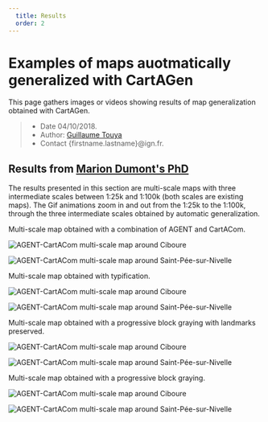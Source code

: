 ```yaml
---
  title: Results
  order: 2
---
```



# Examples of maps auotmatically generalized with CartAGen
This page gathers images or videos showing results of map generalization obtained with CartAGen.

> - Date 04/10/2018.
> - Author: [Guillaume Touya][1]
> - Contact {firstname.lastname}@ign.fr.



Results from [Marion Dumont's PhD][2]
-------------
The results presented in this section are multi-scale maps with three intermediate scales between 1:25k and 1:100k (both scales are existing maps). The Gif animations zoom in and out from the 1:25k to the 1:100k, through the three intermediate scales obtained by automatic generalization.

Multi-scale map obtained with a combination of AGENT and CartACom.

![AGENT-CartACom multi-scale map around Ciboure](docs/assets/images/Ciboure_AnimationAgent.gif)

![AGENT-CartACom multi-scale map around Saint-Pée-sur-Nivelle](docs/assets/images/stPee_AnimationAgent.gif)

Multi-scale map obtained with typification.

![AGENT-CartACom multi-scale map around Ciboure](docs/assets/images/Ciboure_AnimationTypif.gif)

![AGENT-CartACom multi-scale map around Saint-Pée-sur-Nivelle](docs/assets/images/stPee_AnimationTypif.gif)

Multi-scale map obtained with a progressive block graying with landmarks preserved.

![AGENT-CartACom multi-scale map around Ciboure](docs/assets/images/Ciboure_AnimationReperesVisuels.gif)

![AGENT-CartACom multi-scale map around Saint-Pée-sur-Nivelle](docs/assets/images/stPee_AnimationReperesVisuels.gif)

Multi-scale map obtained with a progressive block graying.

![AGENT-CartACom multi-scale map around Ciboure](docs/assets/images/Ciboure_AnimationAgregation.gif)

![AGENT-CartACom multi-scale map around Saint-Pée-sur-Nivelle](docs/assets/images/stPee_AnimationAgregation.gif)


[1]: http://recherche.ign.fr/labos/cogit/english/cv.php?prenom=&nom=Touya
[2]: http://recherche.ign.fr/labos/util_basilic/publicDownload.php?id=4130
